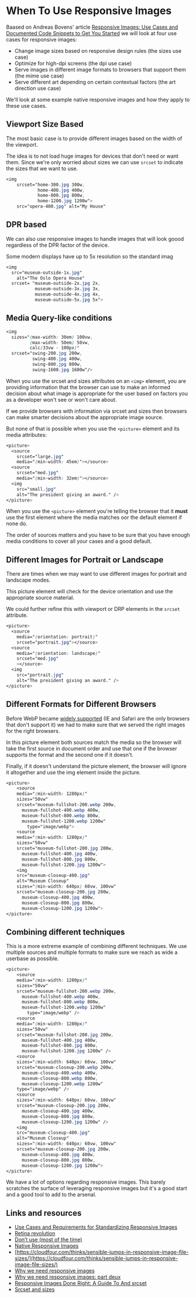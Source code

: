 # When To Use Responsive Images

Baased on Andreas Bovens' article [Responsive Images: Use Cases and Documented Code Snippets to Get You Started](https://dev.opera.com/articles/responsive-images/) we will look at four use cases for responsive images:

* Change image sizes based on responsive design rules (the sizes use case)
* Optimize for high-dpi screens (the dpi use case)
* Serve images in different image formats to browsers that support them (the mime use case)
* Serve different art depending on certain contextual factors (the art direction use case)

We'll look at some example native responsive images and how they apply to these use cases.

## Viewport Size Based

The most basic case is to provide different images based on the width of the viewport.

The idea is to not load huge images for devices that don't need or want them. Since we're only worried about sizes we can use `srcset` to indicate the sizes that we want to use.

```css
<img
	srcset="home-300.jpg 300w,
			home-400.jpg 400w,
			home-800.jpg 800w,
			home-1200.jpg 1200w">
	src="opera-400.jpg" alt="My House"
```

## DPR based

We can also use responsive images to handle images that will look goood regardless of the DPR factor of the device.

Some modern displays have up to 5x resolution so the standard imag

```css
<img
  src="museum-outside-1x.jpg"
    alt="The Oslo Opera House"
  srcset= "museum-outside-2x.jpg 2x,
           museum-outside-3x.jpg 3x,
           museum-outside-4x.jpg 4x,
           museum-outside-5x.jpg 5x">

```
## Media Query-like conditions

```css
<img
  sizes="(max-width: 30em) 100vw,
         (max-width: 50em) 50vw,
         calc(33vw - 100px)"
  srcset="swing-200.jpg 200w,
          swing-400.jpg 400w,
          swing-800.jpg 800w,
          swing-1600.jpg 1600w"/>
```

When you use the srcset and sizes attributes on an `<img>` element, you are providing information that the browser can use to make an informed decision about what image is appropriate for the user based on factors you as a developer won't see or won't care about.

If we provide browsers with information via srcset and sizes then browsers can make smarter decisions about the appropriate image source.

But none of that is possible when you use the `<picture>` element and its media attributes:

```css
<picture>
  <source
    srcset="large.jpg"
    media="(min-width: 45em)"></source>
  <source
    srcset="med.jpg"
    media="(min-width: 32em)"></source>
  <img
    src="small.jpg"
    alt="The president giving an award." />
</picture>
```

When you use the `<picture>` element you're telling the browser that it **must** use the first element where the media matches oor the default element if none do.

The order of sources matters and you have to be sure that you have enough media conditions to cover all your cases and a good default.

## Different Images for Portrait or Landscape

There are times when we may want to use different images for portrait and landscape modes.

This picture element will check for the device orientation and use the appropriate source material.

We could further refine this with viewport or DRP elements in the `srcset` attribute.

```css
<picture>
  <source
    media="(orientation: portrait)"
    srcset="portrait.jpg"></source>
  <source
    media="(orientation: landscape)"
    srcset="med.jpg"
    ></source>
  <img
    src="portrait.jpg"
    alt="The president giving an award." />
</picture>
```

## Different Formats for Different Browsers

Before WebP became [widely supported](https://caniuse.com/#feat=webp) (IE and Safari are the only browsers that don't support it) we had to make sure that we served the right images for the right browsers.

In this picture element both sources match the media so the browser will take the first source in document order and use that one if the browser supports the format and the second one if it doesn't.

Finally, if it doesn't understand the picture element, the browser will ignore it altogether and use the img element inside the picture.

```css
<picture>
	<source
    media="(min-width: 1280px)"
    sizes="50vw"
    srcset="museum-fullshot-200.webp 200w,
      museum-fullshot-400.webp 400w,
      museum-fullshot-800.webp 800w,
      museum-fullshot-1200.webp 1200w"
		type="image/webp">
	<source
    media="(min-width: 1280px)"
    sizes="50vw"
    srcset="museum-fullshot-200.jpg 200w,
      museum-fullshot-400.jpg 400w,
      museum-fullshot-800.jpg 800w,
      museum-fullshot-1200.jpg 1200w">
	<img
    src="museum-closeup-400.jpg"
    alt="Museum Closeup"
    sizes="(min-width: 640px) 60vw, 100vw"
    srcset="museum-closeup-200.jpg 200w,
      museum-closeup-400.jpg 400w,
      museum-closeup-800.jpg 800w,
      museum-closeup-1200.jpg 1200w">
</picture>
```
## Combining different techniques

This is a more extreme example of combining different techniques. We use multiple sources and multiple formats to make sure we reach as wide a userbase as possible.

```css
<picture>
	<source
    media="(min-width: 1280px)"
    sizes="50vw"
    srcset="museum-fullshot-200.webp 200w,
      museum-fullshot-400.webp 400w,
      museum-fullshot-800.webp 800w,
      museum-fullshot-1200.webp 1200w"
		type="image/webp" />
	<source
    media="(min-width: 1280px)"
    sizes="50vw"
    srcset="museum-fullshot-200.jpg 200w,
      museum-fullshot-400.jpg 400w,
      museum-fullshot-800.jpg 800w,
      museum-fullshot-1200.jpg 1200w" />
	<source
    sizes="(min-width: 640px) 60vw, 100vw"
    srcset="museum-closeup-200.webp 200w,
      museum-closeup-400.webp 400w,
      museum-closeup-800.webp 800w,
      museum-closeup-1200.webp 1200w"
    type="image/webp" />
	<source
    sizes="(min-width: 640px) 60vw, 100vw"
    srcset="museum-closeup-200.jpg 200w,
      museum-closeup-400.jpg 400w,
      museum-closeup-800.jpg 800w,
      museum-closeup-1200.jpg 1200w" />
	<img
    src="museum-closeup-400.jpg"
    alt="Museum Closeup"
    sizes="(min-width: 640px) 60vw, 100vw"
    srcset="museum-closeup-200.jpg 200w,
      museum-closeup-400.jpg 400w,
      museum-closeup-800.jpg 800w,
      museum-closeup-1200.jpg 1200w">
</picture>
```

We have a lot of options regarding responsive images. This barely scratches the surface of leveraging responsive images but it's a good start and a good tool to add to the arsenal.

## Links and resources

* [Use Cases and Requirements for Standardizing Responsive Images](http://usecases.responsiveimages.org/)
* [Retina revolution](https://www.netvlies.nl/tips-updates/algemeen/algemeen/retina-revolution/)
* [Don’t use <picture> (most of the time)](https://cloudfour.com/thinks/dont-use-picture-most-of-the-time/)
* [Native Responsive Images](https://dev.opera.com/articles/native-responsive-images/)
* [https://cloudfour.com/thinks/sensible-jumps-in-responsive-image-file-sizes/](https://cloudfour.com/thinks/sensible-jumps-in-responsive-image-file-sizes/)
* [Why we need responsive images](https://timkadlec.com/2013/06/why-we-need-responsive-images/)
* [Why we need responsive images: part deux](https://timkadlec.com/2013/11/why-we-need-responsive-images-part-deux/)
* [Responsive Images Done Right: A Guide To And srcset](https://www.smashingmagazine.com/2014/05/responsive-images-done-right-guide-picture-srcset/)
* [Srcset and sizes](https://ericportis.com/posts/2014/srcset-sizes/)
